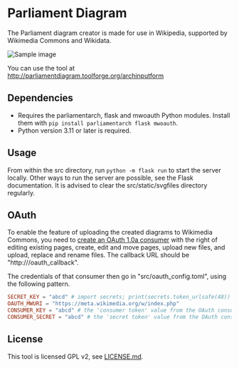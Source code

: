# Parliament Diagram

The Parliament diagram creator is made for use in Wikipedia, supported by Wikimedia Commons and Wikidata.

![Sample image](src/static/images/AssNat_16_groupes_2022.svg)

You can use the tool at http://parliamentdiagram.toolforge.org/archinputform

## Dependencies

* Requires the parliamentarch, flask and mwoauth Python modules. Install them with `pip install parliamentarch flask mwoauth`.
* Python version 3.11 or later is required.

## Usage

From within the src directory, run `python -m flask run` to start the server locally.
Other ways to run the server are possible, see the Flask documentation.
It is advised to clear the src/static/svgfiles directory regularly.

## OAuth

To enable the feature of uploading the created diagrams to Wikimedia Commons, you need to
[create an OAuth 1.0a consumer](https://meta.wikimedia.org/wiki/Special:OAuthConsumerRegistration/propose/oauth1a)
with the right of editing existing pages, create, edit and move pages, upload new files,
and upload, replace and rename files. The callback URL should be "http://<domain>/oauth_callback".

 The credentials of that consumer then go in "src/oauth_config.toml", using the following pattern.

```toml
SECRET_KEY = "abcd" # import secrets; print(secrets.token_urlsafe(48))
OAUTH_MWURI = "https://meta.wikimedia.org/w/index.php"
CONSUMER_KEY = "abcd" # the 'consumer token' value from the OAuth consumer registration
CONSUMER_SECRET = "abcd" # the 'secret token' value from the OAuth consumer registration
```

## License

This tool is licensed GPL v2, see [LICENSE.md](LICENSE.md).

